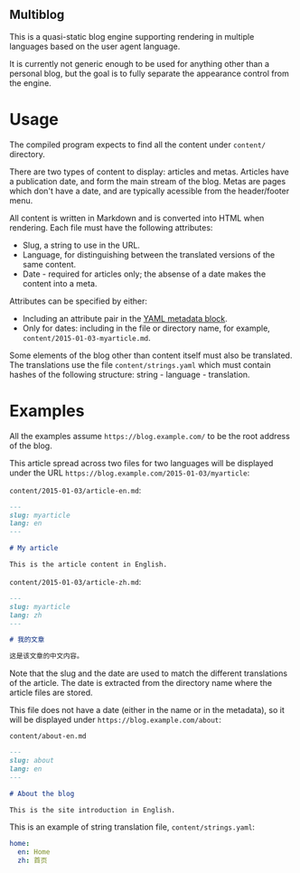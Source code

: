 Multiblog
---------

This is a quasi-static blog engine supporting rendering in multiple languages
based on the user agent language.

It is currently not generic enough to be used for anything other than a
personal blog, but the goal is to fully separate the appearance control from
the engine.

Usage
=====

The compiled program expects to find all the content under `content/`
directory.

There are two types of content to display: articles and metas. Articles have a
publication date, and form the main stream of the blog. Metas are pages which
don't have a date, and are typically acessible from the header/footer menu.

All content is written in Markdown and is converted into HTML when rendering.
Each file must have the following attributes:

* Slug, a string to use in the URL.
* Language, for distinguishing between the translated versions of the same
  content.
* Date - required for articles only; the absense of a date makes the content
  into a meta.

Attributes can be specified by either:

* Including an attribute pair in the [YAML metadata block][yaml-metadata].
* Only for dates: including in the file or directory name, for example,
  `content/2015-01-03-myarticle.md`.

Some elements of the blog other than content itself must also be translated.
The translations use the file `content/strings.yaml` which must contain hashes
of the following structure: string - language - translation.

Examples
========

All the examples assume `https://blog.example.com/` to be the root address of
the blog.

This article spread across two files for two languages will be displayed under
the URL `https://blog.example.com/2015-01-03/myarticle`:

`content/2015-01-03/article-en.md`:

```markdown
---
slug: myarticle
lang: en
---

# My article

This is the article content in English.
```

`content/2015-01-03/article-zh.md`:

```markdown
---
slug: myarticle
lang: zh
---

# 我的文章

这是该文章的中文内容。
```

Note that the slug and the date are used to match the different translations
of the article. The date is extracted from the directory name where the
article files are stored.

This file does not have a date (either in the name or in the metadata), so it
will be displayed under `https://blog.example.com/about`:

`content/about-en.md`

```markdown
---
slug: about
lang: en
---

# About the blog

This is the site introduction in English.
```

This is an example of string translation file, `content/strings.yaml`:

```yaml
home:
  en: Home
  zh: 首页
```

[yaml-metadata]: http://johnmacfarlane.net/pandoc/demo/example9/pandocs-markdown.html#extension-yaml_metadata_block
